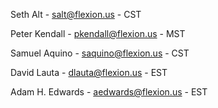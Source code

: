 Seth Alt - salt@flexion.us - CST 

Peter Kendall - pkendall@flexion.us - MST

Samuel Aquino - saquino@flexion.us - CST

David Lauta - dlauta@flexion.us - EST

Adam H. Edwards - aedwards@flexion.us - EST

